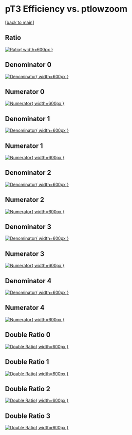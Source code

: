 # pT3 Efficiency vs. ptlowzoom

[[back to main](./)]



## Ratio

[![Ratio](../mtv/var/pT3_xtr_321_1_eff_ptlowzoom.png){ width=600px }](../mtv/var/pT3_xtr_321_1_eff_ptlowzoom.pdf)

## Denominator 0

[![Denominator](../mtv/den/pT3_xtr_321_1_eff_ptlowzoom_den0.png){ width=600px }](../mtv/den/pT3_xtr_321_1_eff_ptlowzoom_den0.pdf)

## Numerator 0

[![Numerator](../mtv/num/pT3_xtr_321_1_eff_ptlowzoom_num0.png){ width=600px }](../mtv/num/pT3_xtr_321_1_eff_ptlowzoom_num0.pdf)

## Denominator 1

[![Denominator](../mtv/den/pT3_xtr_321_1_eff_ptlowzoom_den1.png){ width=600px }](../mtv/den/pT3_xtr_321_1_eff_ptlowzoom_den1.pdf)

## Numerator 1

[![Numerator](../mtv/num/pT3_xtr_321_1_eff_ptlowzoom_num1.png){ width=600px }](../mtv/num/pT3_xtr_321_1_eff_ptlowzoom_num1.pdf)

## Denominator 2

[![Denominator](../mtv/den/pT3_xtr_321_1_eff_ptlowzoom_den2.png){ width=600px }](../mtv/den/pT3_xtr_321_1_eff_ptlowzoom_den2.pdf)

## Numerator 2

[![Numerator](../mtv/num/pT3_xtr_321_1_eff_ptlowzoom_num2.png){ width=600px }](../mtv/num/pT3_xtr_321_1_eff_ptlowzoom_num2.pdf)

## Denominator 3

[![Denominator](../mtv/den/pT3_xtr_321_1_eff_ptlowzoom_den3.png){ width=600px }](../mtv/den/pT3_xtr_321_1_eff_ptlowzoom_den3.pdf)

## Numerator 3

[![Numerator](../mtv/num/pT3_xtr_321_1_eff_ptlowzoom_num3.png){ width=600px }](../mtv/num/pT3_xtr_321_1_eff_ptlowzoom_num3.pdf)

## Denominator 4

[![Denominator](../mtv/den/pT3_xtr_321_1_eff_ptlowzoom_den4.png){ width=600px }](../mtv/den/pT3_xtr_321_1_eff_ptlowzoom_den4.pdf)

## Numerator 4

[![Numerator](../mtv/num/pT3_xtr_321_1_eff_ptlowzoom_num4.png){ width=600px }](../mtv/num/pT3_xtr_321_1_eff_ptlowzoom_num4.pdf)

## Double Ratio 0

[![Double Ratio](../mtv/ratio/pT3_xtr_321_1_eff_ptlowzoom_ratio0.png){ width=600px }](../mtv/ratio/pT3_xtr_321_1_eff_ptlowzoom_ratio0.pdf)

## Double Ratio 1

[![Double Ratio](../mtv/ratio/pT3_xtr_321_1_eff_ptlowzoom_ratio1.png){ width=600px }](../mtv/ratio/pT3_xtr_321_1_eff_ptlowzoom_ratio1.pdf)

## Double Ratio 2

[![Double Ratio](../mtv/ratio/pT3_xtr_321_1_eff_ptlowzoom_ratio2.png){ width=600px }](../mtv/ratio/pT3_xtr_321_1_eff_ptlowzoom_ratio2.pdf)

## Double Ratio 3

[![Double Ratio](../mtv/ratio/pT3_xtr_321_1_eff_ptlowzoom_ratio3.png){ width=600px }](../mtv/ratio/pT3_xtr_321_1_eff_ptlowzoom_ratio3.pdf)

